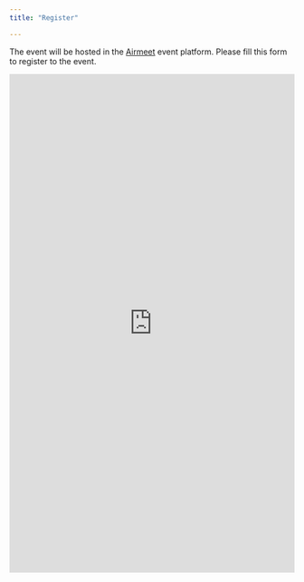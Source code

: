 ```yaml
---
title: "Register"

---
```


The event will be hosted in the <a href="https://airmeet.com" target="_blank">Airmeet</a> event platform. Please fill this form to register to the event.

<iframe height="880" width="100%" src="https://us.airmeet.com/widgets/event/c7ebf9c0-5d03-11ee-b9d8-cb88fcc4024e/embedded-registration?communityId=764624fc-d051-4c74-b573-a1a50759e3c1&backgroundColor=0f3bdb&isLightAmbience=true" frameborder="0"></iframe>